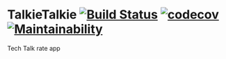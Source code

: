 # TalkieTalkie [![Build Status](https://travis-ci.org/gvenegas-1aauto/TalkieTalkie.svg?branch=master)](https://travis-ci.org/gvenegas-1aauto/TalkieTalkie) [![codecov](https://codecov.io/gh/gvenegas-1aauto/TalkieTalkie/branch/master/graph/badge.svg)](https://codecov.io/gh/gvenegas-1aauto/TalkieTalkie) [![Maintainability](https://api.codeclimate.com/v1/badges/6c452118dad5c8e5266a/maintainability)](https://codeclimate.com/github/gvenegas-1aauto/TalkieTalkie/maintainability)

Tech Talk rate app
